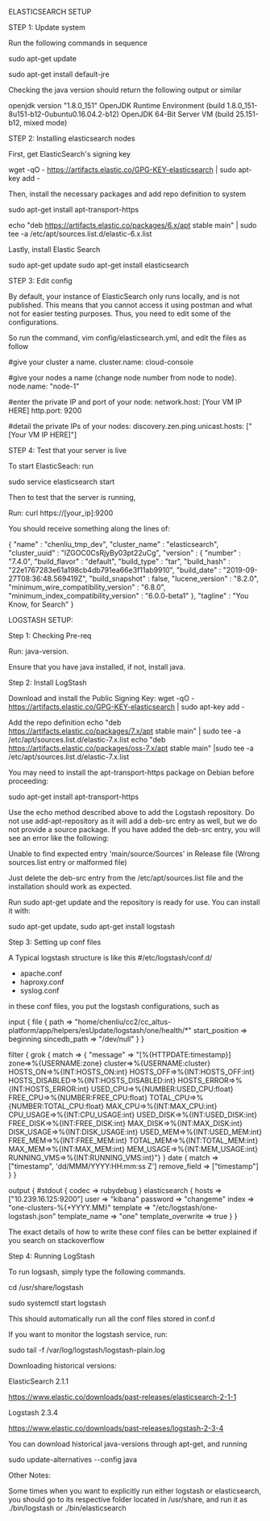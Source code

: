 ELASTICSEARCH SETUP



STEP 1: Update system

 

Run the following commands in sequence

 

sudo apt-get update

sudo apt-get install default-jre

 

Checking the java version should return the following output or similar

openjdk version "1.8.0_151"
OpenJDK Runtime Environment (build 1.8.0_151-8u151-b12-0ubuntu0.16.04.2-b12)
OpenJDK 64-Bit Server VM (build 25.151-b12, mixed mode)

 

STEP 2: Installing elasticsearch nodes



First, get ElasticSearch's signing key

wget -qO - https://artifacts.elastic.co/GPG-KEY-elasticsearch | sudo apt-key add -

 

Then, install the necessary packages and add repo definition to system

sudo apt-get install apt-transport-https

echo "deb https://artifacts.elastic.co/packages/6.x/apt stable main" | sudo tee -a /etc/apt/sources.list.d/elastic-6.x.list

 

Lastly, install Elastic Search

sudo apt-get update
sudo apt-get install elasticsearch

 

STEP 3: Edit config

 

By default, your instance of ElasticSearch only runs locally, and is not published. This means that you cannot access it using postman and what not for easier testing purposes. Thus, you need to edit some of the configurations. 

 

So run the command, vim config/elasticsearch.yml, and edit the files as follow

 

#give your cluster a name.
cluster.name: cloud-console

#give your nodes a name (change node number from node to node).
node.name: "node-1"

#enter the private IP and port of your node:
network.host: [Your VM IP HERE]
http.port: 9200

#detail the private IPs of your nodes:
discovery.zen.ping.unicast.hosts: [" [Your VM IP HERE]"]



STEP 4: Test that your server is live

 

To start ElasticSeach: run 

sudo service elasticsearch start

 

Then to test that the server is running, 

Run: curl https://[your_ip]:9200

 

You should receive something along the lines of:


{
"name" : "chenliu_tmp_dev",
"cluster_name" : "elasticsearch",
"cluster_uuid" : "lZGOC0CsRjyBy03pt22uCg",
"version" : {
"number" : "7.4.0",
"build_flavor" : "default",
"build_type" : "tar",
"build_hash" : "22e1767283e61a198cb4db791ea66e3f11ab9910",
"build_date" : "2019-09-27T08:36:48.569419Z",
"build_snapshot" : false,
"lucene_version" : "8.2.0",
"minimum_wire_compatibility_version" : "6.8.0",
"minimum_index_compatibility_version" : "6.0.0-beta1"
},
"tagline" : "You Know, for Search"
}

 

 

LOGSTASH SETUP:

 

Step 1: Checking Pre-req

Run: java-version.

Ensure that you have java installed, if not, install java.

 

Step 2: Install LogStash

 

Download and install the Public Signing Key:
wget -qO - https://artifacts.elastic.co/GPG-KEY-elasticsearch | sudo apt-key add -

Add the repo definition
echo "deb https://artifacts.elastic.co/packages/7.x/apt stable main" | sudo tee -a /etc/apt/sources.list.d/elastic-7.x.list
echo "deb https://artifacts.elastic.co/packages/oss-7.x/apt stable main" |sudo tee -a /etc/apt/sources.list.d/elastic-7.x.list


You may need to install the apt-transport-https package on Debian before proceeding:

sudo apt-get install apt-transport-https


Use the echo method described above to add the Logstash repository. Do not use add-apt-repository as it will add a deb-src entry as well, but we do not provide a source package. If you have added the deb-src entry, you will see an error like the following:

Unable to find expected entry 'main/source/Sources' in Release file (Wrong sources.list entry or malformed file)

Just delete the deb-src entry from the /etc/apt/sources.list file and the installation should work as expected.

Run sudo apt-get update and the repository is ready for use. You can install it with:

sudo apt-get update,  sudo apt-get install logstash



Step 3: Setting up conf files


A Typical logstash structure is like this
#/etc/logstash/conf.d/
- apache.conf
- haproxy.conf
- syslog.conf
 

in these conf files, you put the logstash configurations, such as 

 

input {
        file {
                path => "home/chenliu/cc2/cc_altus-platform/app/helpers/esUpdate/logstash/one/health/*"
                start_position => beginning
                sincedb_path => "/dev/null"
        }
}

filter {
        grok {
                match => { "message" => "\[%{HTTPDATE:timestamp}\] zone=>%{USERNAME:zone} cluster=>%{USERNAME:cluster} HOSTS_ON=>%{INT:HOSTS_ON:int} HOSTS_OFF=>%{INT:HOSTS_OFF:int} HOSTS_DISABLED=>%{INT:HOSTS_DISABLED:int} HOSTS_ERROR=>%{INT:HOSTS_ERROR:int} USED_CPU=>%{NUMBER:USED_CPU:float} FREE_CPU=>%{NUMBER:FREE_CPU:float} TOTAL_CPU=>%{NUMBER:TOTAL_CPU:float} MAX_CPU=>%{INT:MAX_CPU:int} CPU_USAGE=>%{INT:CPU_USAGE:int} USED_DISK=>%{INT:USED_DISK:int} FREE_DISK=>%{INT:FREE_DISK:int} MAX_DISK=>%{INT:MAX_DISK:int} DISK_USAGE=>%{INT:DISK_USAGE:int} USED_MEM=>%{INT:USED_MEM:int} FREE_MEM=>%{INT:FREE_MEM:int} TOTAL_MEM=>%{INT:TOTAL_MEM:int} MAX_MEM=>%{INT:MAX_MEM:int} MEM_USAGE=>%{INT:MEM_USAGE:int} RUNNING_VMS=>%{INT:RUNNING_VMS:int}"}
        }
        date {
                match => ["timestamp", 'dd/MMM/YYYY:HH:mm:ss Z']
                remove_field => ["timestamp"]
        }
}

output {
        #stdout { codec => rubydebug }
        elasticsearch {
                hosts => ["10.239.16.125:9200"]
                user => "kibana"
                password => "changeme"
                index => "one-clusters-%{+YYYY.MM}"
                template => "/etc/logstash/one-logstash.json"
                template_name => "one"
                template_overwrite => true
        }
}


The exact details of how to write these conf files can be better explained if you search on stackoverflow



Step 4: Running LogStash

 

To run logsash, simply type the following commands.

cd /usr/share/logstash

sudo systemctl start logstash

 

This should automatically run all the conf files stored in conf.d

 

If you want to monitor the logstash service, run:

sudo tail -f /var/log/logstash/logstash-plain.log




Downloading historical versions:



ElasticSearch 2.1.1

https://www.elastic.co/downloads/past-releases/elasticsearch-2-1-1



Logstash 2.3.4

https://www.elastic.co/downloads/past-releases/logstash-2-3-4



You can download historical java-versions through apt-get, and running

sudo update-alternatives --config java



Other Notes:

Some times when you want to explicitly run either logstash or elasticsearch, you should go to its respective folder located in /usr/share, and run it as ./bin/logstash or ./bin/elasticsearch
